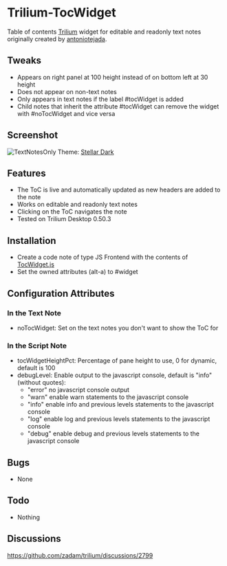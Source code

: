 # Trilium-TocWidget

Table of contents [Trilium](https://github.com/zadam/trilium/) widget for
editable and readonly text notes originally created by [antoniotejada](https://github.com/antoniotejada/Trilium-TocWidget).

## Tweaks
- Appears on right panel at 100 height instead of on bottom left at 30 height
- Does not appear on non-text notes
- Only appears in text notes if the label #tocWidget is added
- Child notes that inherit the attribute #tocWidget can remove the widget with #noTocWidget and vice versa

## Screenshot
![TextNotesOnly](https://user-images.githubusercontent.com/89228316/177449255-9d51e030-817e-4742-a961-f822206c1a68.png)
Theme: [Stellar Dark](https://github.com/Lolabird/stellar-dark-theme-trilium)


## Features

- The ToC is live and automatically updated as new headers are added to the note
- Works on editable and readonly text notes
- Clicking on the ToC navigates the note
- Tested on Trilium Desktop 0.50.3

## Installation
- Create a code note of type JS Frontend with the contents of [TocWidget.js](TocWidget.js)
- Set the owned attributes (alt-a) to #widget

## Configuration Attributes
### In the Text Note
- noTocWidget: Set on the text notes you don't want to show the ToC for
### In the Script Note
- tocWidgetHeightPct: Percentage of pane height to use, 0 for dynamic, default
  is 100
- debugLevel: Enable output to the javascript console, default is "info"
  (without quotes): 
    - "error" no javascript console output
    - "warn" enable warn statements to the javascript console
    - "info" enable info and previous levels statements to the javascript console
    - "log" enable log and previous levels statements to the javascript console
    - "debug" enable debug and previous levels statements to the javascript console

## Bugs
- None

## Todo
- Nothing

## Discussions

https://github.com/zadam/trilium/discussions/2799
